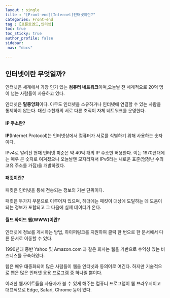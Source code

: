 ```yaml
---
layout : single
title : "[Front-end][Internet]인터넷이란?"
categories: Front-end
tag : [프론트엔드,인터넷] 
toc: true
toc_sticky: true
author_profile: false
sidebar:
 nav: "docs"

---
```


## 인터넷이란 무엇일까?

인터넷은 세계에서 가장 인기 있는 **컴퓨터 네트워크**이며,오늘날 전 세계적으로 20억 명이 넘는 사람들이 사용하고 있다.

인터넷은 **탈중앙화**이다. 아무도 인터넷을 소유하거나 인터넷에 연결할 수 있는 사람을 통제하지 않는다. 대신 수천개의 서로 다른 조직이 자체 네트워크를 운영한다. 



#### IP 주소란?

**IP**(Internet Protocol)는 인터넷상에서 컴퓨터가 서로를 식별하기 위해 사용하는  숫자이다.  

IPv4로 알려진 현재 인터넷 펴준은 약 40억 개의 IP 주소만 허용한다. 이는 1970년대에는 매우 큰 숫자로 여겨졌으나 오늘날엔 모자라져서 IPv6라는 새로운 표준(엄청난 수의 고유 주소를 가짐)을 개발하였다. 



#### 패킷이란?

패킷은 인터넷을 통해 전송되는 정보의 기본 단위이다. 

패킷은 두가지 부분으로 이루어져 있으며, 헤더에는 패킷이 대상에 도달하는 데 도움이 되는 정보가 포함되고 그 다음에 실제 데이터가 온다. 



#### 월드 와이드 웹(WWW)이란?

인터넷에 정보를 게시하는 방법, 하이퍼링크를 지원하여 클릭 한 번으로 한 문서에서 다른 문서로 이동할 수 있다.

1990년대 중반 Yahoo 및 Amazon.com 과 같은 회사는 웹을 기반으로 수익성 있는 비즈니스를 구축하였다.

웹은 매우 대중화되어 많은 사람들이 웹을 인터넷과 동의어로 여긴다. 하지만 기술적으로 웹은 많은 인터넷 응용 프로그램 중 하나일 뿐이다. 

이러한 웹사이트들을 사용자가 볼 수 있게 해주는 컴퓨터 프로그램이 웹 브라우저이고 대표적으로 Edge, Safari, Chrome 등이 있다.
